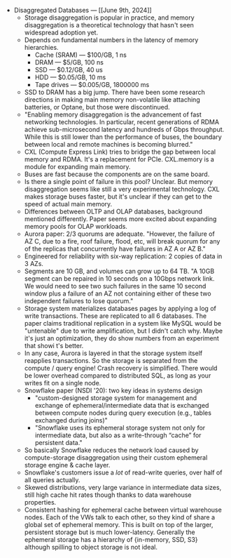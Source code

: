 - Disaggregated Databases — [[June 9th, 2024]]
    - Storage disaggregation is popular in practice, and memory disaggregation is a theoretical technology that hasn't seen widespread adoption yet.
    - Depends on fundamental numbers in the latency of memory hierarchies.
        - Cache (SRAM) — $100/GB, 1 ns
        - DRAM — $5/GB, 100 ns
        - SSD — $0.12/GB, 40 us
        - HDD — $0.05/GB, 10 ms
        - Tape drives — $0.005/GB, 1800000 ms
    - SSD to DRAM has a big jump. There have been some research directions in making main memory non-volatile like attaching batteries, or Optane, but those were discontinued.
    - "Enabling memory disaggregation is the advancement of fast networking technologies. In particular, recent generations of RDMA achieve sub-microsecond latency and hundreds of Gbps throughput. While this is still lower than the performance of buses, the boundary between local and remote machines is becoming blurred."
    - CXL (Compute Express Link) tries to bridge the gap between local memory and RDMA. It's a replacement for PCIe. CXL.memory is a module for expanding main memory.
    - Buses are fast because the components are on the same board.
    - Is there a single point of failure in this pool? Unclear. But memory disaggregation seems like still a very experimental technology. CXL makes storage buses faster, but it's unclear if they can get to the speed of actual main memory.
    - Differences between OLTP and OLAP databases, background mentioned differently. Paper seems more excited about expanding memory pools for OLAP workloads.
    - Aurora paper: 2/3 quorums are adequate. "However, the failure of AZ C, due to a fire, roof failure, flood, etc, will break quorum for any of the replicas that concurrently have failures in AZ A or AZ B."
    - Engineered for reliability with six-way replication: 2 copies of data in 3 AZs.
    - Segments are 10 GB, and volumes can grow up to 64 TB. "A 10GB segment can be repaired in 10 seconds on a 10Gbps network link. We would need to see two such failures in the same 10 second window plus a failure of an AZ not containing either of these two independent failures to lose quorum."
    - Storage system materializes databases pages by applying a log of write transactions. These are replicated to all 6 databases. The paper claims traditional replication in a system like MySQL would be "untenable" due to write amplification, but I didn't catch why. Maybe it's just an optimization, they do show numbers from an experiment that showi t's better.
    - In any case, Aurora is layered in that the storage system itself reapplies transactions. So the storage is separated from the compute / query engine! Crash recovery is simplified. There would be lower overhead compared to distributed SQL, as long as your writes fit on a single node.
    - Snowflake paper (NSDI '20): two key ideas in systems design
        - "custom-designed storage system for management and exchange of ephemeral/intermediate data that is exchanged between compute nodes during query execution (e.g., tables exchanged during joins)"
        - "Snowflake uses its ephemeral storage system not only for intermediate data, but also as a write-through “cache” for persistent data."
    - So basically Snowflake reduces the network load caused by compute-storage disaggregation using their custom ephemeral storage engine & cache layer.
    - Snowflake's customers issue a _lot_ of read-write queries, over half of all queries actually.
    - Skewed distributions, very large variance in intermediate data sizes, still high cache hit rates though thanks to data warehouse properties.
    - Consistent hashing for ephemeral cache between virtual warehouse nodes. Each of the VWs talk to each other, so they kind of share a global set of ephemeral memory. This is built on top of the larger, persistent storage but is much lower-latency. Generally the ephemeral storage has a hierarchy of {in-memory, SSD, S3} although spilling to object storage is not ideal.

